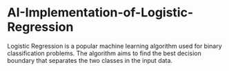 # AI-Implementation-of-Logistic-Regression
Logistic Regression is a popular machine learning algorithm used for binary classification problems. The algorithm aims to find the best decision boundary that separates the two classes in the input data.
